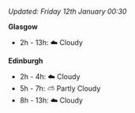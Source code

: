 *Updated: Friday 12th January 00:30*

**Glasgow**

* 2h - 13h: :cloud: Cloudy

**Edinburgh**

* 2h - 4h: :cloud: Cloudy
* 5h - 7h: :partly_sunny: Partly Cloudy
* 8h - 13h: :cloud: Cloudy

